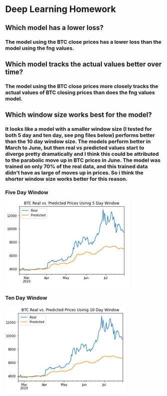 # Deep Learning Homework

## Which model has a lower loss?
### The model using the BTC close prices has a lower loss than the model using the fng values.

## Which model tracks the actual values better over time?
### The model using the BTC close prices more closely tracks the actual values of BTC closing prices than does the fng values model.

##  Which window size works best for the model?
### It looks like a model with a smaller window size (I tested for both 5 day and ten day, see png files below) performs better than the 10 day window size. The models perform better in March to June, but then real vs predicted values  start to diverge pretty dramatically and I think this could be attributed to the parabolic move up in BTC prices in June. The model was trained on only 70% of the real data, and this trained data didn't have as large of moves up in prices. So i think the shorter window size works better for this reason.

### Five Day Window 
![Five Day Window](five_day_window_graph.PNG)

### Ten Day Window
![Ten Day Window](ten_day_window_graph.PNG)
